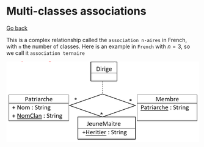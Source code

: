 # Multi-classes associations

[Go back](../index.md)

This is a complex relationship called the ``association n-aires`` in French, with ``n`` the number of classes. Here is an example in ``French`` with $n=3$, so we call it ``association ternaire``

![multi-classes](../images/multi-classes.png)